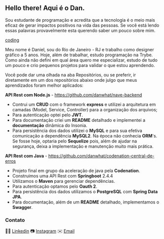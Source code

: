 ## Hello there! Aqui é o Dan.

Sou estudante de programação e acredita que a tecnologia é o meio mais eficaz de gerar impactos positivos na vida das pessoas. Se você está lendo essas palavras provavelmente esta querendo saber um pouco sobre mim.

[coding](https://i.imgur.com/rQNZBX0.png)

Meu nome é Daniel, sou do Rio de Janeiro - RJ e trabalho como designer gráfico a  5 anos.
Hoje, além de trabalhar, estudo programação na Trybe. Como ainda não defini em qual área quero me especializar, estudo de tudo um pouco e crio pequenos projetos para validar o que estou aprendendo.

Você pode dar uma olhada na aba Repositórios, ou se preferir, ir diretamente em um dos repositórios abaixo onde julgo que meus aprendizados foram melhor aplicados:

**API Rest com Node.js** - https://github.com/danwhat/nave-backend
- Contrui um **CRUD** com o framework **express** e utilizei a arquitetura em camadas (Model, Service, Controller) para a organização dos arquivos;
- Para autenticação optei pelo **JWT**.
- Para documentação criei um **README** detalhado e implementei a **documentação** dinâmica do Insonia.
- Para persistência dos dados utilizei o **MySQL** e para sua efetiva comunicação a dependência **MySQL2**. Na época não conhecia **ORM**'s. Se fosse hoje, optaria pelo **Sequelize** pois, além de ajudar na segurança, deixa a implementação e manutenção muito mais prática.

**API Rest com Java** - https://github.com/danwhat/codenation-central-de-erros
- Projeto final em grupo da aceleração de java pela **Codenation**.
- Construimos uma API Rest com **Springboot** 2.4.4
-  Utilizamos o **Maven** para gerenciar dependências.
- Para autenticação optamos pelo **Oauth 2**.
- Para persistência dos dados utilizamos o **PostgreSQL** com **Spring Data JPA**.
- Para documentação, além de um **README** detalhado, implementamos o **Swagger**.


### Contato
👨‍💼 [Linkedin](https://www.linkedin.com/in/danwhat/)
📷 [Instagram](https://www.instagram.com/daanwhat/)
✉️ [Email](mailto:daanwhat@gmail.com)
